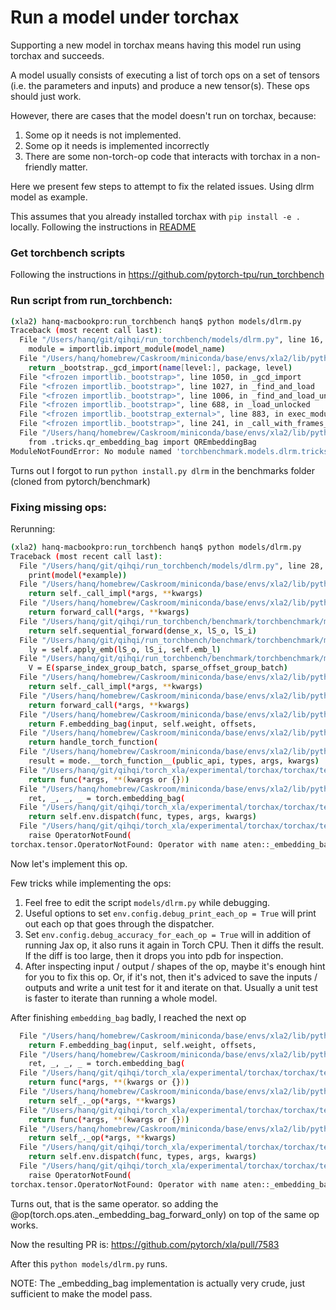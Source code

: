 # Run a model under torchax

Supporting a new model in torchax means
having this model run using torchax and succeeds.

A model usually consists of executing a list of torch ops
on a set of tensors (i.e. the parameters and inputs) and 
produce a new tensor(s). These ops should just work.

However, there are cases that the model doesn't run on
torchax, because:

1. Some op it needs is not implemented.
2. Some op it needs is implemented incorrectly
3. There are some non-torch-op code that interacts with torchax in a non-friendly matter.

Here we present few steps to attempt to fix the related issues. Using dlrm model as 
example.

This assumes that you already installed torchax with `pip install -e .` locally.
Following the instructions in [README](../README.md)


### Get torchbench scripts

Following the instructions in https://github.com/pytorch-tpu/run_torchbench


### Run script from run_torchbench:

```bash
(xla2) hanq-macbookpro:run_torchbench hanq$ python models/dlrm.py
Traceback (most recent call last):
  File "/Users/hanq/git/qihqi/run_torchbench/models/dlrm.py", line 16, in <module>
    module = importlib.import_module(model_name)
  File "/Users/hanq/homebrew/Caskroom/miniconda/base/envs/xla2/lib/python3.10/importlib/__init__.py", line 126, in import_module
    return _bootstrap._gcd_import(name[level:], package, level)
  File "<frozen importlib._bootstrap>", line 1050, in _gcd_import
  File "<frozen importlib._bootstrap>", line 1027, in _find_and_load
  File "<frozen importlib._bootstrap>", line 1006, in _find_and_load_unlocked
  File "<frozen importlib._bootstrap>", line 688, in _load_unlocked
  File "<frozen importlib._bootstrap_external>", line 883, in exec_module
  File "<frozen importlib._bootstrap>", line 241, in _call_with_frames_removed
  File "/Users/hanq/homebrew/Caskroom/miniconda/base/envs/xla2/lib/python3.10/site-packages/torchbench-0.1-py3.10.egg/torchbenchmark/models/dlrm/__init__.py", line 15, in <module>
    from .tricks.qr_embedding_bag import QREmbeddingBag
ModuleNotFoundError: No module named 'torchbenchmark.models.dlrm.tricks'
```

Turns out I forgot to run `python install.py dlrm` in the benchmarks folder (cloned from pytorch/benchmark)


### Fixing missing ops:

Rerunning:
```bash
(xla2) hanq-macbookpro:run_torchbench hanq$ python models/dlrm.py
Traceback (most recent call last):
  File "/Users/hanq/git/qihqi/run_torchbench/models/dlrm.py", line 28, in <module>
    print(model(*example))
  File "/Users/hanq/homebrew/Caskroom/miniconda/base/envs/xla2/lib/python3.10/site-packages/torch/nn/modules/module.py", line 1532, in _wrapped_call_impl
    return self._call_impl(*args, **kwargs)
  File "/Users/hanq/homebrew/Caskroom/miniconda/base/envs/xla2/lib/python3.10/site-packages/torch/nn/modules/module.py", line 1541, in _call_impl
    return forward_call(*args, **kwargs)
  File "/Users/hanq/git/qihqi/run_torchbench/benchmark/torchbenchmark/models/dlrm/dlrm_s_pytorch.py", line 355, in forward
    return self.sequential_forward(dense_x, lS_o, lS_i)
  File "/Users/hanq/git/qihqi/run_torchbench/benchmark/torchbenchmark/models/dlrm/dlrm_s_pytorch.py", line 367, in sequential_forward
    ly = self.apply_emb(lS_o, lS_i, self.emb_l)
  File "/Users/hanq/git/qihqi/run_torchbench/benchmark/torchbenchmark/models/dlrm/dlrm_s_pytorch.py", line 308, in apply_emb
    V = E(sparse_index_group_batch, sparse_offset_group_batch)
  File "/Users/hanq/homebrew/Caskroom/miniconda/base/envs/xla2/lib/python3.10/site-packages/torch/nn/modules/module.py", line 1532, in _wrapped_call_impl
    return self._call_impl(*args, **kwargs)
  File "/Users/hanq/homebrew/Caskroom/miniconda/base/envs/xla2/lib/python3.10/site-packages/torch/nn/modules/module.py", line 1541, in _call_impl
    return forward_call(*args, **kwargs)
  File "/Users/hanq/homebrew/Caskroom/miniconda/base/envs/xla2/lib/python3.10/site-packages/torch/nn/modules/sparse.py", line 390, in forward
    return F.embedding_bag(input, self.weight, offsets,
  File "/Users/hanq/homebrew/Caskroom/miniconda/base/envs/xla2/lib/python3.10/site-packages/torch/nn/functional.py", line 2360, in embedding_bag
    return handle_torch_function(
  File "/Users/hanq/homebrew/Caskroom/miniconda/base/envs/xla2/lib/python3.10/site-packages/torch/overrides.py", line 1619, in handle_torch_function
    result = mode.__torch_function__(public_api, types, args, kwargs)
  File "/Users/hanq/git/qihqi/torch_xla/experimental/torchax/torchax/tensor.py", line 215, in __torch_function__
    return func(*args, **(kwargs or {}))
  File "/Users/hanq/homebrew/Caskroom/miniconda/base/envs/xla2/lib/python3.10/site-packages/torch/nn/functional.py", line 2451, in embedding_bag
    ret, _, _, _ = torch.embedding_bag(
  File "/Users/hanq/git/qihqi/torch_xla/experimental/torchax/torchax/tensor.py", line 230, in __torch_dispatch__
    return self.env.dispatch(func, types, args, kwargs)
  File "/Users/hanq/git/qihqi/torch_xla/experimental/torchax/torchax/tensor.py", line 310, in dispatch
    raise OperatorNotFound(
torchax.tensor.OperatorNotFound: Operator with name aten::_embedding_bag has no lowering
```

Now let's implement this op.

Few tricks while implementing the ops:

1. Feel free to edit the script `models/dlrm.py` while debugging.
2. Useful options to set `env.config.debug_print_each_op = True` will print out each 
   op that goes through the dispatcher.
3. Set `env.config.debug_accuracy_for_each_op = True` will in addition of running Jax
   op, it also runs it again in Torch CPU. Then it diffs the result. If the diff is too
   large, then it drops you into pdb for inspection.
4. After inspecting input / output / shapes of the op, maybe it's enough hint for
   you to fix this op. Or, if it's not, then it's adviced to save the inputs / outputs
   and write a unit test for it and iterate on that. Usually a unit test is faster 
   to iterate than running a whole model.

After finishing `embedding_bag` badly, I reached the next op

```bash
  File "/Users/hanq/homebrew/Caskroom/miniconda/base/envs/xla2/lib/python3.10/site-packages/torch/nn/modules/sparse.py", line 390, in forward
    return F.embedding_bag(input, self.weight, offsets,
  File "/Users/hanq/homebrew/Caskroom/miniconda/base/envs/xla2/lib/python3.10/site-packages/torch/nn/functional.py", line 2451, in embedding_bag
    ret, _, _, _ = torch.embedding_bag(
  File "/Users/hanq/git/qihqi/torch_xla/experimental/torchax/torchax/tensor.py", line 124, in __torch_dispatch__
    return func(*args, **(kwargs or {}))
  File "/Users/hanq/homebrew/Caskroom/miniconda/base/envs/xla2/lib/python3.10/site-packages/torch/_ops.py", line 594, in __call__
    return self_._op(*args, **kwargs)
  File "/Users/hanq/git/qihqi/torch_xla/experimental/torchax/torchax/tensor.py", line 212, in __torch_function__
    return func(*args, **(kwargs or {}))
  File "/Users/hanq/homebrew/Caskroom/miniconda/base/envs/xla2/lib/python3.10/site-packages/torch/_ops.py", line 594, in __call__
    return self_._op(*args, **kwargs)
  File "/Users/hanq/git/qihqi/torch_xla/experimental/torchax/torchax/tensor.py", line 227, in __torch_dispatch__
    return self.env.dispatch(func, types, args, kwargs)
  File "/Users/hanq/git/qihqi/torch_xla/experimental/torchax/torchax/tensor.py", line 308, in dispatch
    raise OperatorNotFound(
torchax.tensor.OperatorNotFound: Operator with name aten::_embedding_bag_forward_only has no lowering
```

Turns out, that is the same operator. so adding the @op(torch.ops.aten._embedding_bag_forward_only)
on top of the same op works.

Now the resulting PR is: https://github.com/pytorch/xla/pull/7583

After this `python models/dlrm.py` runs. 

NOTE:
The _embedding_bag implementation is actually very crude, just sufficient to make
the model pass.

